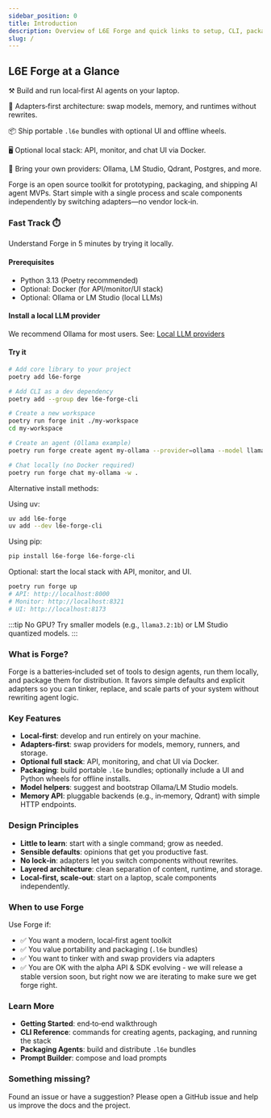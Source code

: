 ```yaml
---
sidebar_position: 0
title: Introduction
description: Overview of L6E Forge and quick links to setup, CLI, packaging, and prompting.
slug: /
---
```


## L6E Forge at a Glance

⚒️ Build and run local‑first AI agents on your laptop.

🔌 Adapters‑first architecture: swap models, memory, and runtimes without rewrites.

📦 Ship portable `.l6e` bundles with optional UI and offline wheels.

🖥️ Optional local stack: API, monitor, and chat UI via Docker.

🧩 Bring your own providers: Ollama, LM Studio, Qdrant, Postgres, and more.

Forge is an open source toolkit for prototyping, packaging, and shipping AI agent MVPs. Start simple with a single process and scale components independently by switching adapters—no vendor lock‑in.

### Fast Track ⏱️
Understand Forge in 5 minutes by trying it locally.

#### Prerequisites
- Python 3.13 (Poetry recommended)
- Optional: Docker (for API/monitor/UI stack)
- Optional: Ollama or LM Studio (local LLMs)

#### Install a local LLM provider
We recommend Ollama for most users. See: [Local LLM providers](models/local-llm-providers)

#### Try it
```bash
# Add core library to your project
poetry add l6e-forge

# Add CLI as a dev dependency
poetry add --group dev l6e-forge-cli

# Create a new workspace
poetry run forge init ./my-workspace
cd my-workspace

# Create an agent (Ollama example)
poetry run forge create agent my-ollama --provider=ollama --model llama3.2:3b

# Chat locally (no Docker required)
poetry run forge chat my-ollama -w .
```

Alternative install methods:

Using uv:

```bash
uv add l6e-forge
uv add --dev l6e-forge-cli
```

Using pip:

```bash
pip install l6e-forge l6e-forge-cli
```

Optional: start the local stack with API, monitor, and UI.
```bash
poetry run forge up
# API: http://localhost:8000
# Monitor: http://localhost:8321
# UI: http://localhost:8173
```

:::tip
No GPU? Try smaller models (e.g., `llama3.2:1b`) or LM Studio quantized models.
:::

### What is Forge?
Forge is a batteries‑included set of tools to design agents, run them locally, and package them for distribution. It favors simple defaults and explicit adapters so you can tinker, replace, and scale parts of your system without rewriting agent logic.

### Key Features
- **Local‑first**: develop and run entirely on your machine.
- **Adapters‑first**: swap providers for models, memory, runners, and storage.
- **Optional full stack**: API, monitoring, and chat UI via Docker.
- **Packaging**: build portable `.l6e` bundles; optionally include a UI and Python wheels for offline installs.
- **Model helpers**: suggest and bootstrap Ollama/LM Studio models.
- **Memory API**: pluggable backends (e.g., in‑memory, Qdrant) with simple HTTP endpoints.

### Design Principles
- **Little to learn**: start with a single command; grow as needed.
- **Sensible defaults**: opinions that get you productive fast.
- **No lock‑in**: adapters let you switch components without rewrites.
- **Layered architecture**: clean separation of content, runtime, and storage.
- **Local‑first, scale‑out**: start on a laptop, scale components independently.

### When to use Forge
Use Forge if:
- ✅ You want a modern, local‑first agent toolkit
- ✅ You value portability and packaging (`.l6e` bundles)
- ✅ You want to tinker with and swap providers via adapters
- ✅ You are OK with the alpha API & SDK evolving - we will release a stable version soon, but right now we are iterating to make sure we get forge right.

### Learn More
- **Getting Started**: end‑to‑end walkthrough
- **CLI Reference**: commands for creating agents, packaging, and running the stack
- **Packaging Agents**: build and distribute `.l6e` bundles
- **Prompt Builder**: compose and load prompts

### Something missing?
Found an issue or have a suggestion? Please open a GitHub issue and help us improve the docs and the project.
